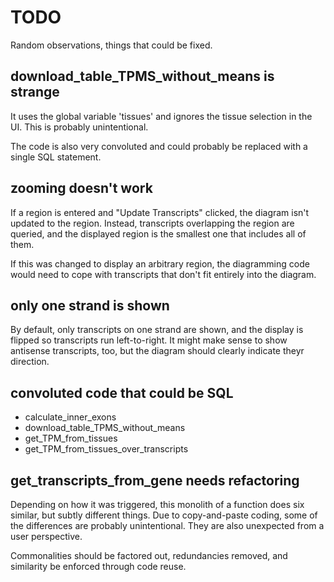 # TODO

Random observations, things that could be fixed.


## download\_table\_TPMS\_without\_means is strange

It uses the global variable 'tissues' and ignores the tissue selection
in the UI.  This is probably unintentional. 

The code is also very convoluted and could probably be replaced with a
single SQL statement.


## zooming doesn't work

If a region is entered and "Update Transcripts" clicked, the diagram
isn't updated to the region.  Instead, transcripts overlapping the
region are queried, and the displayed region is the smallest one that
includes all of them.

If this was changed to display an arbitrary region, the diagramming code
would need to cope with transcripts that don't fit entirely into the
diagram.


## only one strand is shown

By default, only transcripts on one strand are shown, and the display is
flipped so transcripts run left-to-right.  It might make sense to show
antisense transcripts, too, but the diagram should clearly indicate
theyr direction.


## convoluted code that could be SQL

- calculate\_inner\_exons
- download\_table\_TPMS\_without\_means
- get\_TPM\_from\_tissues
- get\_TPM\_from\_tissues\_over\_transcripts


## get\_transcripts\_from\_gene needs refactoring

Depending on how it was triggered, this monolith of a function does six
similar, but subtly different things.  Due to copy-and-paste coding,
some of the differences are probably unintentional.  They are also
unexpected from a user perspective.

Commonalities should be factored out, redundancies removed, and
similarity be enforced through code reuse.

